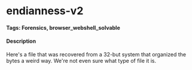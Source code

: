 # endianness-v2

#### Tags: Forensics, browser_webshell_solvable

#### Description
Here's a file that was recovered from a 32-but system that organized the bytes a weird way. We're not even sure what type of file it is. 